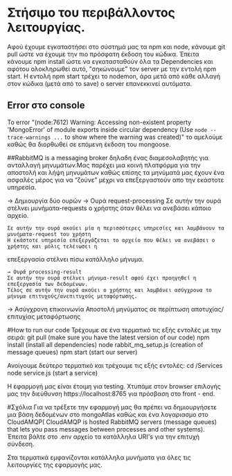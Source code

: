 # Στήσιμο του περιβάλλοντος λειτουργίας.

Αφού έχουμε εγκαταστήσει στο σύστημά μας τα npm και node, κάνουμε git pull ώστε να έχουμε την πιο πρόσφατη έκδοση του κώδικα.
Έπειτα κάνουμε npm install ώστε να εγκατασταθούν όλα τα Dependencies και αφότου ολοκληρωθεί αυτό, "σηκώνουμε" τον server με την εντολή npm start.
Η εντολή npm start τρέχει το nodemon, άρα μετά από κάθε αλλαγή στον κώδικα (μετά από το save) ο server επανεκκινεί αυτόματα.

## Error στο console
Το error "(node:7612) Warning: Accessing non-existent property 'MongoError' of module exports inside circular dependency (Use `node --trace-warnings ...` to show where the warning was created)" το αμελούμε καθώς θα διoρθωθεί σε επόμενη έκδοση του mongoose.

##RabbitMQ is a messaging broker
δηλαδη ένας διαμεσολαβητής για ανταλλαγή μηνυμάτων.Μας παρέχει μια κοινή πλατφόρμα για την αποστολή και λήψη μηνυμάτων καθώς επίσης τα μηνύματά μας έχουν ένα ασφαλές μέρος για να “ζούνε” μέχρι να επεξεργαστούν απο την εκάστοτε υπηρεσία.

→ Δημιουργία δύο ουρών
→ Ουρά request-processing
  Σε αυτήν την ουρά στέλνει μυνήματα-requests ο χρήστης όταν θέλει να ανεβάσει κάποιο αρχείο.

	Σε αυτήν την ουρά ακούει μία η περισσότερες υπηρεσίες και λαμβάνουν τα μυνήματα-request του χρήστη
	Η εκάστοτε υπηρεσία επεξεργάζεται το αρχείο που θέλει να ανεβάσει ο χρήστης και μόλις τελέιωσει η
  επεξεργασία στέλνει πίσω κατάλληλο μήνυμα.

	→ Ουρά processing-result
	Σε αυτήν την ουρά στέλνει μήνυμα-result αφού έχει προηγηθεί η επεξεργασία των δεδομένων.
	Τέλος σε αυτήν την ουρά ακούει ο χρήστης και λαμβάνει ασύγχρονα το μήνυμα επιτυχούς/ανεπιτυχούς μεταφόρτωσης.

→ Ασύγχρονη επικοινωνία
Αποστολή μηνύματος σε περίπτωση αποτυχίας/επιτυχίας μεταφόρτωσης

#How to run our code
Τρέχουμε σε ένα τερματικό τις εξής εντολές με την σειρά:
git pull (make sure you have the latest version of our code)
npm install (install all dependencies)
node rabbit_mq_setup.js (creation of message queues)
npm start (start our server)

Ανοίγουμε δεύτερο τερματικό και τρέχουμε τις εξής εντολές:
cd /Services
node service.js (start a service)

Η εφαρμογή μας είναι έτοιμη για testing. Χτυπάμε στον browser επιλογής μας την διεύθυνση https://localhost:8765
για πρόσβαση στο front - end.

#Σχόλια
Για να τρέξετε την εφαρμογή μας θα πρέπει να δημιουργήσετε μια βάση δεδομένων στο mongoAtlas
καθώς και ένα λογαριασμο στο CloudAMQP( CloudAMQP is hosted RabbitMQ servers (message queues) that lets you pass messages between processes and other systems). Έπειτα βάλτε στο .env αρχείο τα κατάλληλα URI's για την επιτυχή σύνδεση.

Στα τερματικά εμφανίζονται κατάλληλα μυνήματα για όλες τις λειτουργίες της εφαρμογής μας.
